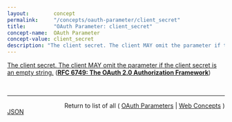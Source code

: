 ```yaml
---
layout:        concept
permalink:     "/concepts/oauth-parameter/client_secret"
title:         "OAuth Parameter: client_secret"
concept-name:  OAuth Parameter
concept-value: client_secret
description: "The client secret. The client MAY omit the parameter if the client secret is an empty string."
---
```


[The client secret. The client MAY omit the parameter if the client secret is an empty string.](http://tools.ietf.org/html/rfc6749#section-2.3.1 "Read documentation for OAuth Parameter &#34;client_secret&#34;") (**[RFC 6749: The OAuth 2.0 Authorization Framework](/specs/IETF/RFC/6749 "The OAuth 2.0 authorization framework enables a third-party application to obtain limited access to an HTTP service, either on behalf of a resource owner by orchestrating an approval interaction between the resource owner and the HTTP service, or by allowing the third-party application to obtain access on its own behalf. This specification replaces and obsoletes the OAuth 1.0 protocol described in RFC 5849.")**)

<br/>
<hr/>

<p style="float : left"><a href="./client_secret.json" title="JSON representing this particular Web Concept value">JSON</a></p>
<p style="text-align: right">Return to list of all ( <a href="../oauth-parameter/">OAuth Parameters</a> | <a href="../">Web Concepts</a> )</p>
